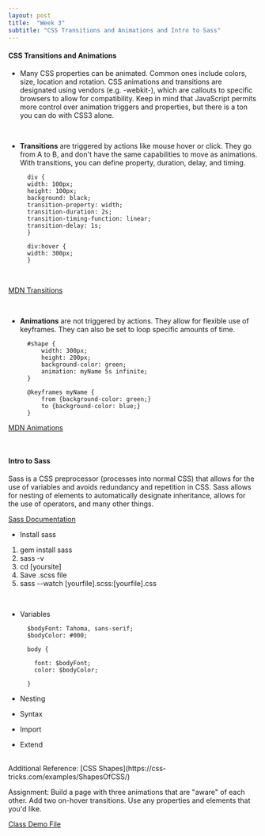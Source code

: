 ```yaml
---
layout: post
title:  "Week 3"
subtitle: "CSS Transitions and Animations and Intro to Sass"
---
```

<div id = "week3" class="anchor"></div>

#### CSS Transitions and Animations

* Many CSS properties can be animated. Common ones include colors, size, location and rotation. CSS animations and transitions are designated using vendors (e.g. -webkit-), which are callouts to specific browsers to allow for compatibility. Keep in mind that JavaScript permits more control over animation triggers and properties, but there is a ton you can do with CSS3 alone.

<br>

* **Transitions** are triggered by actions like mouse hover or click. They go from A to B, and don't have the same capabilities to move as animations. With transitions, you can define property, duration, delay, and timing.

        div {
        width: 100px;
        height: 100px;
        background: black;
        transition-property: width;
        transition-duration: 2s;
        transition-timing-function: linear;
        transition-delay: 1s;
        }

        div:hover {
        width: 300px;
        }

<br>

[MDN Transitions](https://developer.mozilla.org/en-US/docs/Web/CSS/CSS_Transitions/Using_CSS_transitions)

<br>

* **Animations** are not triggered by actions. They allow for flexible use of keyframes. They can also be set to loop specific amounts of time.

        #shape {
            width: 300px;
            height: 200px;
            background-color: green;
            animation: myName 5s infinite;
        }

        @keyframes myName {
            from {background-color: green;}
            to {background-color: blue;}
        }


[MDN Animations](https://developer.mozilla.org/en-US/docs/Web/CSS/animation)

<br>

#### Intro to Sass

Sass is a CSS preprocessor (processes into normal CSS) that allows for the use of variables and avoids redundancy and repetition in CSS. Sass allows for nesting of elements to automatically designate inheritance, allows for the use of operators, and many other things.

[Sass Documentation](http://sass-lang.com/guide)

* Install sass

1. gem install sass
2. sass -v
3. cd [yoursite]
4. Save .scss file
5. sass --watch [yourfile].scss:[yourfile].css

<br>

* Variables

        $bodyFont: Tahoma, sans-serif;
        $bodyColor: #000;

        body {

          font: $bodyFont;
          color: $bodyColor;

        }


* Nesting
* Syntax
* Import
* Extend

<br>
Additional Reference: [CSS Shapes](https://css-tricks.com/examples/ShapesOfCSS/)

Assignment: Build a page with three animations that are "aware" of each other. Add two on-hover transitions. Use any properties and elements that you'd like.

[Class Demo File]({http://kaylalewis.github.io/advancedhtmlcss/week3.zip)
